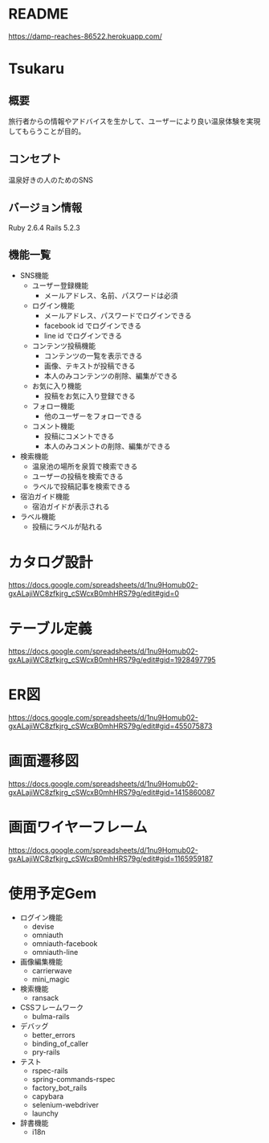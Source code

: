 # README
https://damp-reaches-86522.herokuapp.com/
# Tsukaru
## 概要
旅行者からの情報やアドバイスを生かして、ユーザーにより良い温泉体験を実現してもらうことが目的。
## コンセプト
温泉好きの人のためのSNS
## バージョン情報
Ruby 2.6.4
Rails 5.2.3
## 機能一覧
- SNS機能
  - ユーザー登録機能
    - メールアドレス、名前、パスワードは必須
  - ログイン機能
    - メールアドレス、パスワードでログインできる
    - facebook id でログインできる
    - line id でログインできる
  - コンテンツ投稿機能
    - コンテンツの一覧を表示できる
    - 画像、テキストが投稿できる
    - 本人のみコンテンツの削除、編集ができる
  - お気に入り機能
    - 投稿をお気に入り登録できる
  - フォロー機能
    - 他のユーザーをフォローできる
  - コメント機能
    - 投稿にコメントできる
    - 本人のみコメントの削除、編集ができる
- 検索機能
  - 温泉池の場所を泉質で検索できる
  - ユーザーの投稿を検索できる
  - ラベルで投稿記事を検索できる
- 宿泊ガイド機能
  - 宿泊ガイドが表示される
- ラベル機能
  - 投稿にラベルが貼れる

# カタログ設計
https://docs.google.com/spreadsheets/d/1nu9Homub02-gxALajiWC8zfkjrg_cSWcxB0mhHRS79g/edit#gid=0
# テーブル定義
https://docs.google.com/spreadsheets/d/1nu9Homub02-gxALajiWC8zfkjrg_cSWcxB0mhHRS79g/edit#gid=1928497795
# ER図
https://docs.google.com/spreadsheets/d/1nu9Homub02-gxALajiWC8zfkjrg_cSWcxB0mhHRS79g/edit#gid=455075873
# 画面遷移図
https://docs.google.com/spreadsheets/d/1nu9Homub02-gxALajiWC8zfkjrg_cSWcxB0mhHRS79g/edit#gid=1415860087
# 画面ワイヤーフレーム
https://docs.google.com/spreadsheets/d/1nu9Homub02-gxALajiWC8zfkjrg_cSWcxB0mhHRS79g/edit#gid=1165959187
# 使用予定Gem
- ログイン機能
  - devise
  - omniauth
  - omniauth-facebook
  - omniauth-line
- 画像編集機能
  - carrierwave
  - mini_magic
- 検索機能
  - ransack
- CSSフレームワーク
  - bulma-rails
- デバッグ
  - better_errors
  - binding_of_caller
  - pry-rails
- テスト
  - rspec-rails
  - spring-commands-rspec
  - factory_bot_rails
  - capybara
  - selenium-webdriver
  - launchy
- 辞書機能
  - i18n
